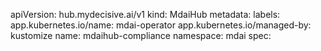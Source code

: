 apiVersion: hub.mydecisive.ai/v1
kind: MdaiHub
metadata:
  labels:
    app.kubernetes.io/name: mdai-operator
    app.kubernetes.io/managed-by: kustomize
  name: mdaihub-compliance
  namespace: mdai
spec:
